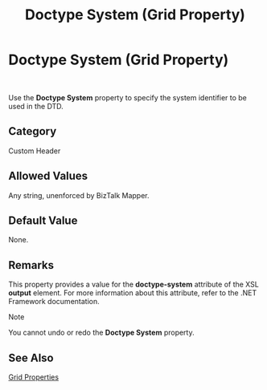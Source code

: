 ﻿---
title: Doctype System (Grid Property)
TOCTitle: Doctype System (Grid Property)
ms:assetid: 35217ea9-4bb6-41af-8671-8346db933c5a
ms:mtpsurl: https://msdn.microsoft.com/en-us/library/Aa559549(v=BTS.80)
ms:contentKeyID: 51527299
ms.date: 08/30/2017
mtps_version: v=BTS.80
---

# Doctype System (Grid Property)

 

Use the **Doctype System** property to specify the system identifier to be used in the DTD.

## Category

Custom Header

## Allowed Values

Any string, unenforced by BizTalk Mapper.

## Default Value

None.

## Remarks

This property provides a value for the **doctype-system** attribute of the XSL **output** element. For more information about this attribute, refer to the .NET Framework documentation.


> [!NOTE]
> <P>You cannot undo or redo the <STRONG>Doctype System</STRONG> property.</P>



## See Also

[Grid Properties](grid-properties.md)

